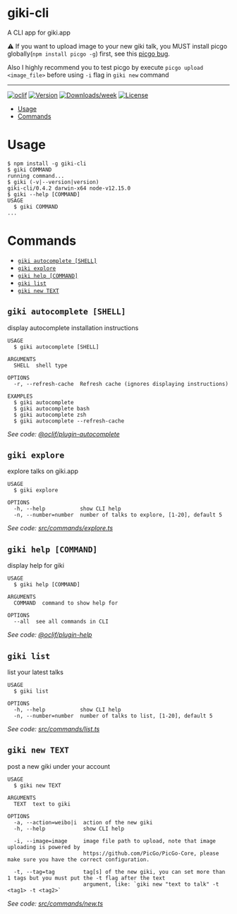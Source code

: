 giki-cli
========

A CLI app for giki.app

⚠️ If you want to upload image to your new giki talk, you MUST install picgo globally(`npm install picgo -g`) first, see this [picgo bug](https://github.com/PicGo/PicGo-Core/issues/46).

Also I highly recommend you to test picgo by execute `picgo upload <image_file>` before using `-i` flag in `giki new` command

---

[![oclif](https://img.shields.io/badge/cli-oclif-brightgreen.svg)](https://oclif.io)
[![Version](https://img.shields.io/npm/v/giki-cli.svg)](https://npmjs.org/package/giki-cli)
[![Downloads/week](https://img.shields.io/npm/dw/giki-cli.svg)](https://npmjs.org/package/giki-cli)
[![License](https://img.shields.io/npm/l/giki-cli.svg)](https://github.com/jwenjian/giki-cli/blob/master/package.json)

<!-- toc -->
* [Usage](#usage)
* [Commands](#commands)
<!-- tocstop -->
# Usage
<!-- usage -->
```sh-session
$ npm install -g giki-cli
$ giki COMMAND
running command...
$ giki (-v|--version|version)
giki-cli/0.4.2 darwin-x64 node-v12.15.0
$ giki --help [COMMAND]
USAGE
  $ giki COMMAND
...
```
<!-- usagestop -->
# Commands
<!-- commands -->
* [`giki autocomplete [SHELL]`](#giki-autocomplete-shell)
* [`giki explore`](#giki-explore)
* [`giki help [COMMAND]`](#giki-help-command)
* [`giki list`](#giki-list)
* [`giki new TEXT`](#giki-new-text)

## `giki autocomplete [SHELL]`

display autocomplete installation instructions

```
USAGE
  $ giki autocomplete [SHELL]

ARGUMENTS
  SHELL  shell type

OPTIONS
  -r, --refresh-cache  Refresh cache (ignores displaying instructions)

EXAMPLES
  $ giki autocomplete
  $ giki autocomplete bash
  $ giki autocomplete zsh
  $ giki autocomplete --refresh-cache
```

_See code: [@oclif/plugin-autocomplete](https://github.com/oclif/plugin-autocomplete/blob/v0.2.0/src/commands/autocomplete/index.ts)_

## `giki explore`

explore talks on giki.app

```
USAGE
  $ giki explore

OPTIONS
  -h, --help           show CLI help
  -n, --number=number  number of talks to explore, [1-20], default 5
```

_See code: [src/commands/explore.ts](https://github.com/jwenjian/giki-cli/blob/v0.4.2/src/commands/explore.ts)_

## `giki help [COMMAND]`

display help for giki

```
USAGE
  $ giki help [COMMAND]

ARGUMENTS
  COMMAND  command to show help for

OPTIONS
  --all  see all commands in CLI
```

_See code: [@oclif/plugin-help](https://github.com/oclif/plugin-help/blob/v3.1.0/src/commands/help.ts)_

## `giki list`

list your latest talks

```
USAGE
  $ giki list

OPTIONS
  -h, --help           show CLI help
  -n, --number=number  number of talks to list, [1-20], default 5
```

_See code: [src/commands/list.ts](https://github.com/jwenjian/giki-cli/blob/v0.4.2/src/commands/list.ts)_

## `giki new TEXT`

post a new giki under your account

```
USAGE
  $ giki new TEXT

ARGUMENTS
  TEXT  text to giki

OPTIONS
  -a, --action=weibo|i  action of the new giki
  -h, --help            show CLI help

  -i, --image=image     image file path to upload, note that image uploading is powered by
                        https://github.com/PicGo/PicGo-Core, please make sure you have the correct configuration.

  -t, --tag=tag         tag[s] of the new giki, you can set more than 1 tags but you must put the -t flag after the text
                        argument, like: `giki new "text to talk" -t <tag1> -t <tag2>`
```

_See code: [src/commands/new.ts](https://github.com/jwenjian/giki-cli/blob/v0.4.2/src/commands/new.ts)_
<!-- commandsstop -->
